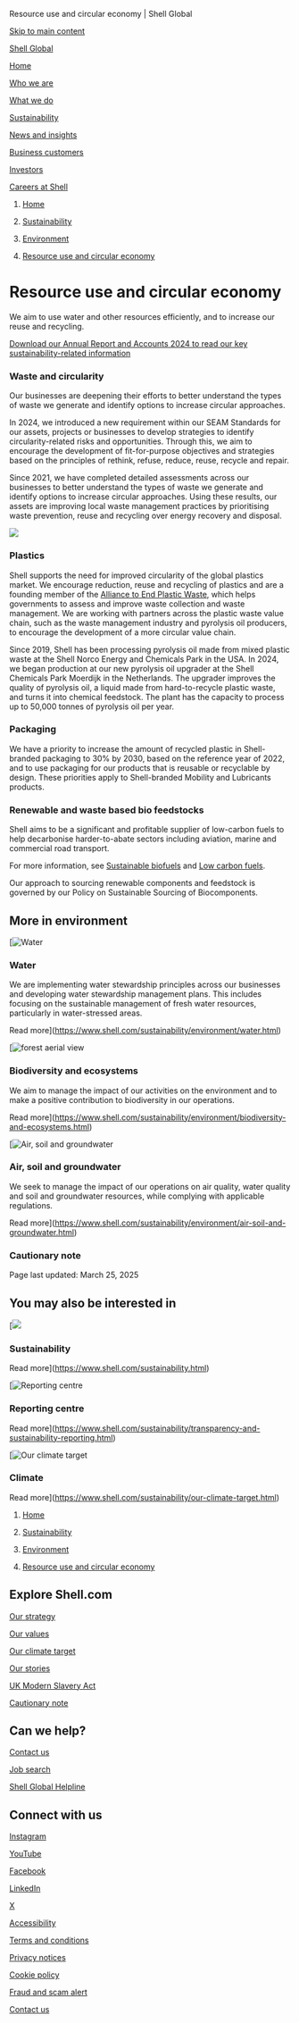 Resource use and circular economy | Shell Global

[Skip to main content](#main)

[Shell Global](https://www.shell.com/change-country.html)

[Home](https://www.shell.com/)

[Who we are](https://www.shell.com/who-we-are.html)

[What we do](https://www.shell.com/what-we-do.html)

[Sustainability](https://www.shell.com/sustainability.html)

[News and insights](https://www.shell.com/news-and-insights.html)

[Business customers](https://www.shell.com/business-customers.html)

[Investors](https://www.shell.com/investors.html)

[Careers at Shell](https://www.shell.com/careers.html)

1. [Home](https://www.shell.com/)
3. [Sustainability](https://www.shell.com/sustainability.html)

6. [Environment](https://www.shell.com/sustainability/environment.html)
8. [Resource use and circular economy](https://www.shell.com/sustainability/environment/resource-use-and-circular-economy.html)

# Resource use and circular economy

We aim to use water and other resources efficiently, and to increase our reuse and recycling.

[Download our Annual Report and Accounts 2024 to read our key sustainability-related information](https://www.shell.com/investors/results-and-reporting/annual-report.html)

### Waste and circularity

Our businesses are deepening their efforts to better understand the types of waste we generate and identify options to increase circular approaches.

In 2024, we introduced a new requirement within our SEAM Standards for our assets, projects or businesses to develop strategies to identify circularity-related risks and opportunities. Through this, we aim to encourage the development of fit-for-purpose objectives and strategies based on the principles of rethink, refuse, reduce, reuse, recycle and repair.

Since 2021, we have completed detailed assessments across our businesses to better understand the types of waste we generate and identify options to increase circular approaches. Using these results, our assets are improving local waste management practices by prioritising waste prevention, reuse and recycling over energy recovery and disposal.

![](https://www.shell.com/sustainability/environment/resource-use-and-circular-economy/_jcr_content/root/main/section_1502912847/standalone_asset.shellimg.jpeg/1741942486129/groundbirch-canada.jpeg?imwidth=48&impolicy=amidala-thumb)

### Plastics

Shell supports the need for improved circularity of the global plastics market. We encourage reduction, reuse and recycling of plastics and are a founding member of the [Alliance to End Plastic Waste](https://www.endplasticwaste.org/), which helps governments to assess and improve waste collection and waste management. We are working with partners across the plastic waste value chain, such as the waste management industry and pyrolysis oil producers, to encourage the development of a more circular value chain.

Since 2019, Shell has been processing pyrolysis oil made from mixed plastic waste at the Shell Norco Energy and Chemicals Park in the USA. In 2024, we began production at our new pyrolysis oil upgrader at the Shell Chemicals Park Moerdijk in the Netherlands. The upgrader improves the quality of pyrolysis oil, a liquid made from hard-to-recycle plastic waste, and turns it into chemical feedstock. The plant has the capacity to process up to 50,000 tonnes of pyrolysis oil per year.

### Packaging

We have a priority to increase the amount of recycled plastic in Shell-branded packaging to 30% by 2030, based on the reference year of 2022, and to use packaging for our products that is reusable or recyclable by design. These priorities apply to Shell-branded Mobility and Lubricants products.

### Renewable and waste based bio feedstocks

Shell aims to be a significant and profitable supplier of low-carbon fuels to help decarbonise harder-to-abate sectors including aviation, marine and commercial road transport.

For more information, see [Sustainable biofuels](https://www.shell.com/business-customers/shell-low-carbon-solutions/sustainable-biofuels.html) and [Low carbon fuels](https://www.shell.com/what-we-do/low-carbon-fuels.html).

Our approach to sourcing renewable components and feedstock is governed by our Policy on Sustainable Sourcing of Biocomponents.

## More in environment

[![Water](https://www.shell.com/sustainability/environment/water/_jcr_content/root/metadata.shellimg.jpeg/1742827678973/water-updated.jpeg?imwidth=48&impolicy=amidala-thumb)

### Water

We are implementing water stewardship principles across our businesses and developing water stewardship management plans. This includes focusing on the sustainable management of fresh water resources, particularly in water-stressed areas.

Read more](https://www.shell.com/sustainability/environment/water.html)

[![forest aerial view ](https://www.shell.com/sustainability/environment/biodiversity-and-ecosystems/_jcr_content/root/metadata.shellimg.jpeg/1741946845665/biodiversity.jpeg?imwidth=48&impolicy=amidala-thumb)

### Biodiversity and ecosystems

We aim to manage the impact of our activities on the environment and to make a positive contribution to biodiversity in our operations.

Read more](https://www.shell.com/sustainability/environment/biodiversity-and-ecosystems.html)

[![Air, soil and groundwater](https://www.shell.com/sustainability/environment/air-soil-and-groundwater/_jcr_content/root/metadata.shellimg.jpeg/1742311494357/groundbirch-canada-2022.jpeg?imwidth=48&impolicy=amidala-thumb)

### Air, soil and groundwater

We seek to manage the impact of our operations on air quality, water quality and soil and groundwater resources, while complying with applicable regulations.

Read more](https://www.shell.com/sustainability/environment/air-soil-and-groundwater.html)

### Cautionary note

Page last updated: March 25, 2025

## You may also be interested in

[![](https://www.shell.com/sustainability/environment/resource-use-and-circular-economy/_jcr_content/root/main/section_1578346729_c/promo_copy_191894600.shellimg.jpeg/1741942630194/sustainability-header.jpeg?imwidth=48&impolicy=amidala-thumb)

### Sustainability

Read more](https://www.shell.com/sustainability.html)

[![Reporting centre](https://www.shell.com/sustainability/environment/resource-use-and-circular-economy/_jcr_content/root/main/section_1578346729_c/promo_419060324_copy.shellimg.jpeg/1741766755535/promo-reporting-centre.jpeg?imwidth=48&impolicy=amidala-thumb)

### Reporting centre

Read more](https://www.shell.com/sustainability/transparency-and-sustainability-reporting.html)

[![Our climate target](https://www.shell.com/sustainability/environment/resource-use-and-circular-economy/_jcr_content/root/main/section_1578346729_c/promo_copy_copy.shellimg.jpeg/1741687217434/sustainability-our-climate-target-promo.jpeg?imwidth=48&impolicy=amidala-thumb)

### Climate

Read more](https://www.shell.com/sustainability/our-climate-target.html)

1. [Home](https://www.shell.com/)
3. [Sustainability](https://www.shell.com/sustainability.html)

6. [Environment](https://www.shell.com/sustainability/environment.html)
8. [Resource use and circular economy](https://www.shell.com/sustainability/environment/resource-use-and-circular-economy.html)

## Explore Shell.com

[Our strategy](https://www.shell.com/what-we-do/our-strategy.html)

[Our values](https://www.shell.com/who-we-are/our-values.html)

[Our climate target](https://www.shell.com/sustainability/climate.html)

[Our stories](https://www.shell.com/news-and-insights/our-stories.html)

[UK Modern Slavery Act](https://www.shell.com/uk-modern-slavery-act.html)

[Cautionary note](https://www.shell.com/investors/disclaimer-and-cautionary-note.html)

## Can we help?

[Contact us](https://www.shell.com/who-we-are/contact-us.html)

[Job search](https://www.shell.com/careers.html)

[Shell Global Helpline](https://www.shell.com/who-we-are/our-values/shell-global-helpline.html)

## Connect with us

[Instagram](https://instagram.com/shell)

[YouTube](https://www.youtube.com/user/Shell)

[Facebook](https://www.facebook.com/Shell)

[LinkedIn](https://www.linkedin.com/company/shell)

[X](https://twitter.com/shell)

[Accessibility](https://www.shell.com/accessibility.html)

[Terms and conditions](https://www.shell.com/terms-of-use.html)

[Privacy notices](https://www.shell.com/privacy.html)

[Cookie policy](https://www.shell.com/cookie-policy.html)

[Fraud and scam alert](https://www.shell.com/fraud-and-scam-alert.html)

[Contact us](https://www.shell.com/who-we-are/contact-us.html)